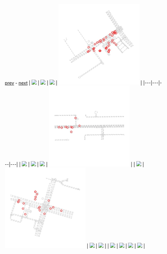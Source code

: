 
[prev](gal_10.md) - [next](gal_12.md)
| [![](../thumb/uncompressed_scenario_training_training.tfrecord-00200-of-01000.gif)](../vid/uncompressed_scenario_training_training.tfrecord-00200-of-01000.gif)  | [![](../thumb/uncompressed_scenario_training_training.tfrecord-00019-of-01000.gif)](../vid/uncompressed_scenario_training_training.tfrecord-00019-of-01000.gif)  | [![](../thumb/uncompressed_scenario_training_training.tfrecord-00014-of-01000.gif)](../vid/uncompressed_scenario_training_training.tfrecord-00014-of-01000.gif)  | [![](../thumb/uncompressed_scenario_training_training.tfrecord-00360-of-01000.gif)](../vid/uncompressed_scenario_training_training.tfrecord-00360-of-01000.gif)  |
|---|---|---|---|
| [![](../thumb/uncompressed_scenario_training_training.tfrecord-00153-of-01000.gif)](../vid/uncompressed_scenario_training_training.tfrecord-00153-of-01000.gif)  | [![](../thumb/uncompressed_scenario_training_training.tfrecord-00138-of-01000.gif)](../vid/uncompressed_scenario_training_training.tfrecord-00138-of-01000.gif)  | [![](../thumb/uncompressed_scenario_training_training.tfrecord-00258-of-01000.gif)](../vid/uncompressed_scenario_training_training.tfrecord-00258-of-01000.gif)  | [![](../thumb/uncompressed_scenario_training_training.tfrecord-00311-of-01000.gif)](../vid/uncompressed_scenario_training_training.tfrecord-00311-of-01000.gif)  |
| [![](../thumb/uncompressed_scenario_training_training.tfrecord-00250-of-01000.gif)](../vid/uncompressed_scenario_training_training.tfrecord-00250-of-01000.gif)  | [![](../thumb/uncompressed_scenario_training_training.tfrecord-00327-of-01000.gif)](../vid/uncompressed_scenario_training_training.tfrecord-00327-of-01000.gif)  | [![](../thumb/uncompressed_scenario_training_training.tfrecord-00170-of-01000.gif)](../vid/uncompressed_scenario_training_training.tfrecord-00170-of-01000.gif)  | [![](../thumb/uncompressed_scenario_training_training.tfrecord-00095-of-01000.gif)](../vid/uncompressed_scenario_training_training.tfrecord-00095-of-01000.gif)  |
| [![](../thumb/uncompressed_scenario_training_training.tfrecord-00067-of-01000.gif)](../vid/uncompressed_scenario_training_training.tfrecord-00067-of-01000.gif)  | [![](../thumb/uncompressed_scenario_training_training.tfrecord-00146-of-01000.gif)](../vid/uncompressed_scenario_training_training.tfrecord-00146-of-01000.gif)  | [![](../thumb/uncompressed_scenario_training_training.tfrecord-00096-of-01000.gif)](../vid/uncompressed_scenario_training_training.tfrecord-00096-of-01000.gif)  | [![](../thumb/uncompressed_scenario_training_training.tfrecord-00199-of-01000.gif)](../vid/uncompressed_scenario_training_training.tfrecord-00199-of-01000.gif)  |
